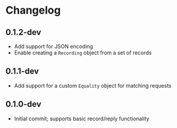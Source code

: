# Changelog

## 0.1.2-dev

- Add support for JSON encoding
- Enable creating a `Recording` object from a set of records


## 0.1.1-dev

- Add support for a custom `Equality` object for matching requests

## 0.1.0-dev

- Initial commit; supports basic record/reply functionality
